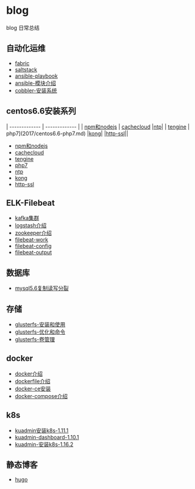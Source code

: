 # blog
blog 日常总结

## 自动化运维
- [fabric](2016/fabric.md)
- [saltstack](2016/saltstack入门.md)
- [ansible-playbook](2016/ansible.md)
- [ansible-模块介绍](2016/ansible-module.md)
- [cobbler-安装系统](2016/cobbler.md)
## centos6.6安装系列



| ------------- | ------------- |
| [npm和nodejs](2017/centos6.6-install-npm-nodejs.md)  | [cachecloud](2017/cachecloud-install-redis.md)  |[ntp](2017/ntp.md)|
| [tengine](2017/centos6.6-install-tengine.md)  | php7](2017/centos6.6-php7.md) |[kong](2017/centos6.6-install-kong.md)|
|[http-ssl](2018/http-ssl.md)||
- [npm和nodejs](2017/centos6.6-install-npm-nodejs.md)
- [cachecloud](2017/cachecloud-install-redis.md)
- [tengine](2017/centos6.6-install-tengine.md)
- [php7](2017/centos6.6-php7.md)
- [ntp](2017/ntp.md)
- [kong](2017/centos6.6-install-kong.md)
- [http-ssl](2018/http-ssl.md)
## ELK-Filebeat
- [kafka集群](2017/kafka-cluster.md)
- [logstash介绍](2017/logstash.md)
- [zookeeper介绍](2017/zookeeper.md)
- [filebeat-work](2017/filebeat-work.md)
- [filebeat-config](2017/filebeat-config.md)
- [filebeat-output](2017/filebeat-output.md)
## 数据库
- [mysql5.6复制读写分裂](2017/MySQL5.6主从复制及读写分离的实现.md)
## 存储
- [glusterfs-安装和使用](2017/glusterfs-安装和使用.md)
- [glusterfs-优化和命令](2017/glusterfs-优化和命令.md)
- [glusterfs-卷管理](2017/glusterfs-卷管理.md)
## docker
- [docker介绍](2018/docker-介绍.md)
- [dockerfile介绍](2018/dockerfile-介绍.md)
- [docker-ce安装](2018/docker-ce-install.md)
- [docker-compose介绍](2018/docker-compose-介绍.md)
## k8s
- [kuadmin安装k8s-1.11.1](2018/kubeadmin安装kubernetes1.11.1.md)
- [kuadmin-dashboard-1.10.1](2018/kubenetes-dashboard1.10.0.md)
- [kuadmin-安装k8s-1.16.2](2018/kuadmin-k8s-1.16.2.md)
## 静态博客
- [hugo](2020/hugo.md)
